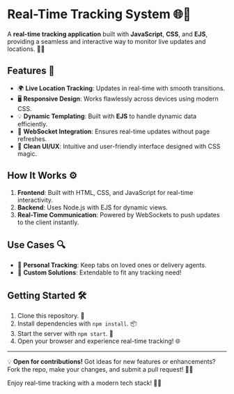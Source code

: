 # Real-Time Tracking System 🌐📍

A **real-time tracking application** built with **JavaScript**, **CSS**, and **EJS**, providing a seamless and interactive way to monitor live updates and locations. 🚀✨

## Features 🎯

- 🌍 **Live Location Tracking**: Updates in real-time with smooth transitions.
- 🖥️ **Responsive Design**: Works flawlessly across devices using modern CSS.
- 💡 **Dynamic Templating**: Built with **EJS** to handle dynamic data efficiently.
- 📡 **WebSocket Integration**: Ensures real-time updates without page refreshes.
- 🎨 **Clean UI/UX**: Intuitive and user-friendly interface designed with CSS magic.

## How It Works ⚙️

1. **Frontend**: Built with HTML, CSS, and JavaScript for real-time interactivity.
2. **Backend**: Uses Node.js with EJS for dynamic views.
3. **Real-Time Communication**: Powered by WebSockets to push updates to the client instantly.

## Use Cases 🔍

- 🏃 **Personal Tracking**: Keep tabs on loved ones or delivery agents.
- 🌟 **Custom Solutions**: Extendable to fit any tracking need!

## Getting Started 🛠️

1. Clone this repository. 🐙
2. Install dependencies with `npm install`. 📦
3. Start the server with `npm start`. 🚀
4. Open your browser and experience real-time tracking! 🌐

---

💡 **Open for contributions!** Got ideas for new features or enhancements? Fork the repo, make your changes, and submit a pull request! 🙌✨

Enjoy real-time tracking with a modern tech stack! 🎉📍
